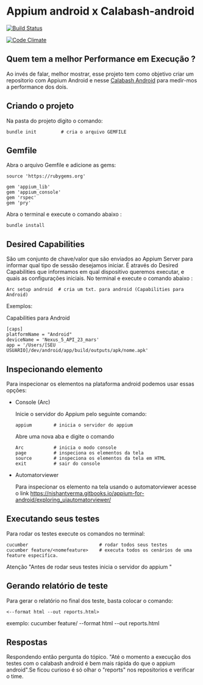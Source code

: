 # Appium android x  Calabash-android                                

[![Build Status](https://travis-ci.org/danilopolicarpos/Appium-android.svg?branch=master)](https://travis-ci.org/danilopolicarpos/Appium-android)

[![Code Climate](https://codeclimate.com/github/codeclimate/codeclimate/badges/gpa.svg)](https://codeclimate.com/github/danilopolicarpos/Appium-android)

## Quem tem a melhor Performance em Execução ?

Ao invés de falar, melhor mostrar, esse projeto tem como objetivo 
criar um repositorio com Appium Android e nesse <a href="https://github.com/danilopolicarpos/calabash-android">Calabash Android</a>
para medir-mos a performance dos dois.

## Criando o projeto

Na pasta do projeto digito o comando:

```
bundle init         # cria o arquivo GEMFILE
```
## Gemfile

Abra o arquivo Gemfile e adicione as gems:
```
source 'https://rubygems.org'

gem 'appium_lib'
gem 'appium_console'
gem 'rspec'
gem 'pry'
```

Abra o terminal e execute o comando abaixo :
```
bundle install      
```

## Desired Capabilities

São um conjunto de chave/valor que são enviados ao Appium Server para informar qual tipo de sessão desejamos iniciar.
É através do Desired Capabilities que informamos em qual dispositivo queremos executar, e quais as configurações iniciais.
No terminal e execute o comando abaixo :
```
Arc setup android  # cria um txt. para android (Capabilities para Android)
```
Exemplos:

Capabilities para Android
```
[caps]
platformName = "Android"
deviceName = 'Nexus_5_API_23_mars'
app = '/Users/[SEU USUARIO]/dev/android/app/build/outputs/apk/nome.apk'

```

## Inspecionando elemento

  Para inspecionar os elementos na plataforma android podemos usar essas opções:
  
  - Console (Arc)

      Inicie o servidor do Appium pelo seguinte comando:
      ```
      appium        # inicia o servidor do appium
      ```
      Abre uma nova aba e digite o comando
      ```
      Arc           # inicia o modo console
      page          # inspeciona os elementos da tela
      source        # inspeciona os elementos da tela em HTML
      exit          # sair do console
      ```


  -  Automatorviewer

      Para inspecionar os elemento na tela usando o automatorviewer acesse o link https://nishantverma.gitbooks.io/appium-for-android/exploring_uiautomatorviewer/


## Executando seus testes

  Para rodar os testes execute os comandos no terminal:
  ```
  cucumber                          # rodar todos seus testes
  cucumber feature/<nomefeature>    # executa todos os cenários de uma feature especifica.
  ```
  Atenção "Antes de rodar seus testes inicia o servidor do appium "

## Gerando relatório de teste

  Para gerar o relatório no final dos teste, basta colocar o comando:
  ```
  <--format html --out reports.html>
  ```
  exemplo: cucumber feature/<nomefeature> --format html --out reports.html

## Respostas

Respondendo então pergunta do tópico. "Até o momento a execução dos testes
com o calabash android é bem mais rápida do que o appium android".Se ficou 
curioso é só olhar o "reports" nos repositorios e verificar o time.

